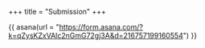 +++
title = "Submission"
+++

{{ asana(url = "https://form.asana.com/?k=qZysKZxVAlc2nGmG72gj3A&d=216757199160554") }}
